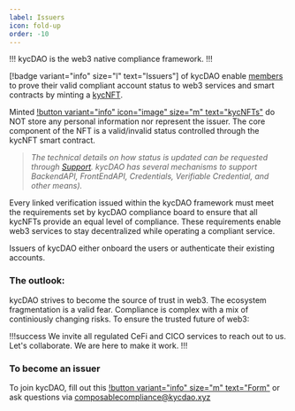 ```yaml
---
label: Issuers
icon: fold-up
order: -10
---
```


!!! 
kycDAO is the web3 native compliance framework. 
!!!

[!badge variant="info" size="l" text="Issuers"] of kycDAO enable [members](/learn/membership.md) to prove their valid compliant account status to web3 services and smart contracts by minting a [kycNFT](/learn/NFT.md). 

Minted [!button variant="info" icon="image" size="m" text="kycNFTs"](/learn/NFT.md) do NOT store any personal information nor represent the issuer. The core component of the NFT is a valid/invalid status controlled through the kycNFT smart contract. 

>*The technical details on how status is updated can be requested through [Support](/support.md). kycDAO has several mechanisms to support BackendAPI, FrontEndAPI, Credentials, Verifiable Credential, and other means).*


Every linked verification issued within the kycDAO framework must meet the requirements set by kycDAO compliance board to ensure that all kycNFTs provide an equal level of compliance. These requirements enable web3 services to stay decentralized while operating a compliant service.

Issuers of kycDAO either onboard the users or authenticate their existing accounts.  


### The outlook:
kycDAO strives to become the source of trust in web3. The ecosystem fragmentation is a valid fear. Compliance is complex with a mix of continiously changing risks. To ensure the trusted future of web3: 

!!!success 
We invite all regulated CeFi and CICO services to reach out to us. Let's collaborate. We are here to make it work. 
!!!


### To become an issuer

To join kycDAO, fill out this [!button variant="info" size="m" text="Form"](https://forms.gle/Tztq9j1S5LKsypBy9)
or ask questions via composablecompliance@kycdao.xyz